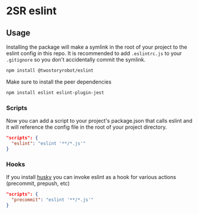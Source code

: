 # 2SR eslint

## Usage

Installing the package will make a symlink in the root of your project to the
eslint config in this repo. It is recommended to add `.eslintrc.js` to your
`.gitignore` so you don't accidentally commit the symlink.

```bash
npm install @twostoryrobot/eslint
```

Make sure to install the peer dependencies

```bash
npm install eslint eslint-plugin-jest
```

### Scripts

Now you can add a script to your project's package.json that calls eslint and
it will reference the config file in the root of your project directory.

```json
"scripts": {
  "eslint": "eslint '**/*.js'"
}
```

### Hooks

If you install [husky](https://github.com/typicode/husky) you can invoke eslint
as a hook for various actions (precommit, prepush, etc)

```json
"scripts": {
  "precommit": "eslint '**/*.js'"
}
```
